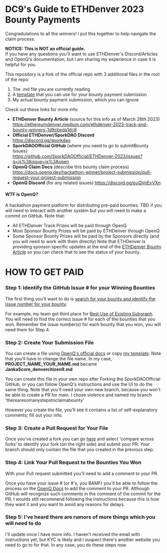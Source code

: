 # DC9's Guide to ETHDenver 2023 Bounty Payments 

Congradulations to all the winners!  I put this together to help navigate the claim process.

**NOTICE: This is NOT an official guide.**  
If you have any questions you'll want to use ETHDenver's Discord/Articles and OpenQ's documentation, but I am sharing my experience in case it is helpful for you.

This repository is a fork of the official repo with 3 additional files in the root of the repo:
1. The .md file you are currently reading
2. A [template](https://raw.githubusercontent.com/denvercitizen9/ETHDenver-2023/main/PROJECT_NAME_YOUR_NAME.md) that you can use for your bounty payment submission
3. My actual bounty payment submission, which you can ignore

Check out these links for more info:

* **ETHDenver Bounty Article** (source for this info as of March 26th 2023)  
	https://ethereumdenver.medium.com/ethdenver-2023-track-and-bounty-winners-1d9cbeda1dc8  
* **Official ETHDenver/SporkDAO Discord**  
	https://discord.gg/sporkdao  
* **SporkDAOOfficial GitHub** (where you need to go to submitBounty Issues)    
	https://github.com/SporkDAOOfficial/ETHDenver-2023/issues?q=is%3Aissue+is%3Aopen  
* **OpenQ Claim Docs** (describe this bounty claim process)  
	https://docs.openq.dev/hackathon-winner/project-submission/pull-request-your-project-submission  
* **OpenQ Discord** (for any related issues)
	https://discord.gg/puQVqEvVXn  

#### WTF is OpenQ?
A hackathon payment platform for distributing pre-paid bounties.  TBD if you will need to interact with another system but you will need to make a commit on GitHub.  Note that:
 - All ETHDenver Track Prizes will be paid through OpenQ
 - Most Sponsor Bounty Prizes will be paid by ETHDenver through OpenQ
 - Some Sponsor Bounty Prizes will be paid by the Sponsors directly (and you will need to work with them directly)
Note that ETHDenver is providing sponsor-specific updates at the end of the [ETHDenver Bounty Article](https://ethereumdenver.medium.com/ethdenver-2023-track-and-bounty-winners-1d9cbeda1dc8) so you can check that to see the status of your bounty.

# HOW TO GET PAID

### Step 1: Identify the GitHub Issue # for your Winning Bounties
The first thing you'll want to do is [search for your bounty and identify the issue number for your bounty](https://github.com/SporkDAOOfficial/ETHDenver-2023/issues).  

For example, my team got third place for [Best Use of Existing Subgraph](https://github.com/SporkDAOOfficial/ETHDenver-2023/issues/17).  You will need to find the correct issue # for each of the bounties that you won.  Remember the issue number(s) for each bounty that you won, you will need them for Step 4.

### Step 2: Create Your Submission File

You can create a file using [OpenQ's official docs](https://docs.openq.dev/hackathon-winner/project-submission/pull-request-your-project-submission#create-your-submission-as-a-new-file) or copy [my template](https://raw.githubusercontent.com/denvercitizen9/ETHDenver-2023/main/PROJECT_NAME_YOUR_NAME.md).  Note that you'll have to change the file name.  In my case, **PROJECT_NAME_YOUR_NAME.md** became **JankaScore_denvercitizen9.md**

You can create this file in your own repo after Forking the SporkDAOOfficial GitHub, or you can follow OpenQ's instructions and use the UI to do the same thing.  Note that you'll need your own new branch, because you won't be able to create a PR for main.  I chose violence and named my branch 'therearesomanystepstoclaimabounty'

However you create the file, you'll see it contains a list of self-explanatory comments; fill out your info.

### Step 3: Create a Pull Request for Your File

Once you've created a fork you can go [here](https://github.com/SporkDAOOfficial/ETHDenver-2023/compare/main...SporkDAOOfficial:ETHDenver-2023:main) and select 'compare across forks' to identify your fork (on the right side) and submit your PR.  Your branch should only contain the file that you created in the previous step.

### Step 4: Link Your Pull Request to the Bounties You Won
With your Pull request submitted you'll need to add a comment to your PR.  

Once you have your issue # (or #'s, you BAMF) you'll be able to follow the process on the [OpenQ Docs](https://docs.openq.dev/hackathon-winner/project-submission/pull-request-your-project-submission#link-your-pull-request-to-the-bounties-you-won) to add the comment to your PR.  Although GitHub will recognize such comments in the comment of the commit for the PR, I woulds still recommend following the instructions because this is how they want it and you want to avoid any reasons for delays.

### Step 5: I've heard there are rumors of more things which you will need to do
I'll update once I have more info.  I haven't received the email with instructions yet, but KYC is likely and I suspect there's another website you need to go to for that.  In any case, you do these steps now.
	
	
	
